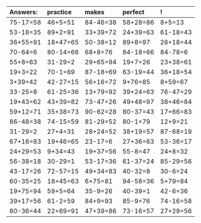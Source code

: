 | Answers: | practice | makes | perfect | ! |
| :--- | :--- | :--- | :--- | :--- |
| 75-17=58 | 46+5=51 | 84-46=38 | 58+28=86 | 8+5=13 | 
| 53-18=35 | 89+2=91 | 33+39=72 | 24+39=63 | 61-18=43 | 
| 36+55=91 | 18+47=65 | 50-38=12 | 89+8=97 | 26+18=44 | 
| 70-64=6 | 80-14=66 | 68+8=76 | 84-18=66 | 84-78=6 | 
| 55+8=63 | 31-29=2 | 29+65=94 | 19+7=26 | 23+38=61 | 
| 19+3=22 | 70-1=69 | 87-18=69 | 63-19=44 | 36+18=54 | 
| 3+39=42 | 42-27=15 | 56+16=72 | 9+76=85 | 8+59=67 | 
| 33-25=8 | 61-25=36 | 13+79=92 | 39+24=63 | 76-47=29 | 
| 19+43=62 | 43+39=82 | 73-47=26 | 49+48=97 | 38+46=84 | 
| 59+12=71 | 35+38=73 | 90-62=28 | 80-37=43 | 17+66=83 | 
| 86-48=38 | 74-15=59 | 81-29=52 | 80-1=79 | 12+9=21 | 
| 31-29=2 | 27+4=31 | 28+24=52 | 38+19=57 | 87-68=19 | 
| 67+16=83 | 19+46=65 | 23-17=6 | 27+36=63 | 53-36=17 | 
| 24+29=53 | 9+34=43 | 19+37=56 | 55-8=47 | 24+8=32 | 
| 56-38=18 | 30-29=1 | 53-17=36 | 61-37=24 | 85-29=56 | 
| 43-17=26 | 72-57=15 | 49+34=83 | 40-32=8 | 30-6=24 | 
| 60-35=25 | 18+45=63 | 6+75=81 | 94-58=36 | 5+79=84 | 
| 19+75=94 | 59+5=64 | 35-9=26 | 40-39=1 | 42-6=36 | 
| 39+17=56 | 61-2=59 | 84+9=93 | 85-9=76 | 74-16=58 | 
| 80-36=44 | 22+69=91 | 47+39=86 | 73-16=57 | 27+29=56 | 
